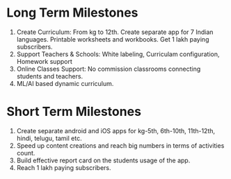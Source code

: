 
# Long Term Milestones

1. Create Curriculum: From kg to 12th. Create separate app for 7 Indian languages. Printable worksheets and workbooks. Get 1 lakh paying subscribers.
2. Support Teachers & Schools: White labeling, Curriculam configuration, Homework support
3. Online Classes Support: No commission classrooms connecting students and teachers.
4. ML/AI based dynamic curriculum.


# Short Term Milestones

1. Create separate android and iOS apps for kg-5th, 6th-10th, 11th-12th, hindi, telugu, tamil etc.
2. Speed up content creations and reach big numbers in terms of activities count.
3. Build effective report card on the students usage of the app.
4. Reach 1 lakh paying subscribers.

